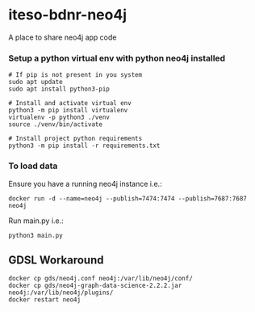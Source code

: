 # iteso-bdnr-neo4j

A place to share neo4j app code

### Setup a python virtual env with python neo4j installed
```
# If pip is not present in you system
sudo apt update
sudo apt install python3-pip

# Install and activate virtual env
python3 -m pip install virtualenv
virtualenv -p python3 ./venv
source ./venv/bin/activate

# Install project python requirements
python3 -m pip install -r requirements.txt
```

### To load data
Ensure you have a running neo4j instance
i.e.:
```
docker run -d --name=neo4j --publish=7474:7474 --publish=7687:7687 neo4j
```
Run main.py
i.e.:
```
python3 main.py
```

## GDSL Workaround

```
docker cp gds/neo4j.conf neo4j:/var/lib/neo4j/conf/
docker cp gds/neo4j-graph-data-science-2.2.2.jar neo4j:/var/lib/neo4j/plugins/
docker restart neo4j
```

